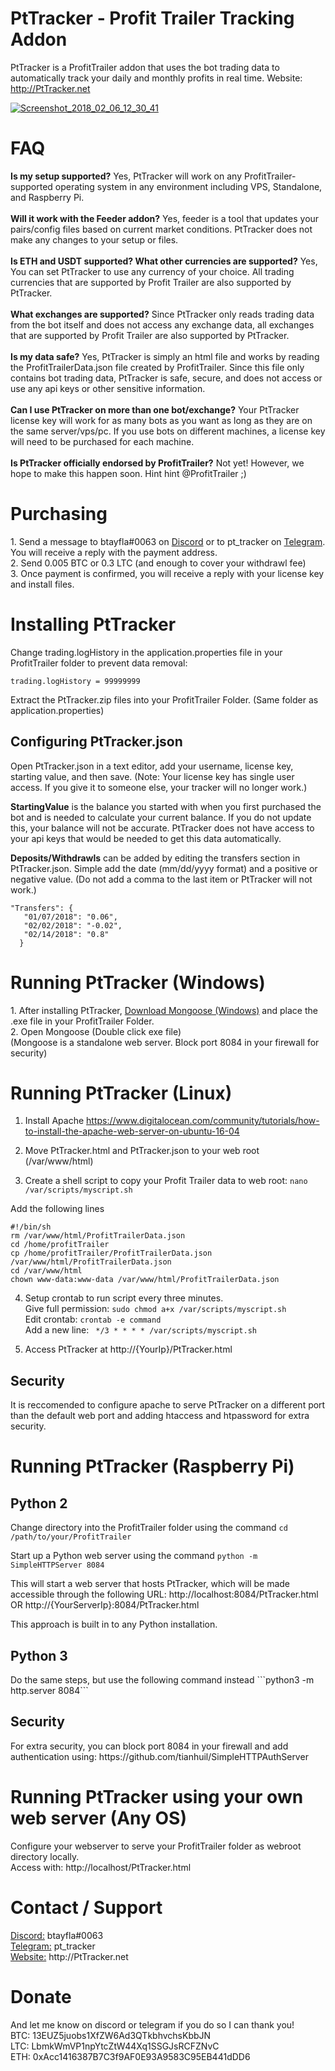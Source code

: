 # PtTracker - Profit Trailer Tracking Addon
PtTracker is a ProfitTrailer addon that uses the bot trading data to automatically track your daily and monthly profits in real time.
Website: <a href="http://PtTracker.net" target="_blank">http://PtTracker.net</a>
  
<a href="https://ibb.co/nLjtox"><img src="https://preview.ibb.co/b8R68x/Screenshot_2018_02_06_12_30_41.jpg" alt="Screenshot_2018_02_06_12_30_41" border="0"></a>

<h1>FAQ</h1>
<b>Is my setup supported?</b> Yes, PtTracker will work on any ProfitTrailer-supported operating system in any environment including VPS, Standalone, and Raspberry Pi.
<br><br>
<b>Will it work with the Feeder addon?</b> Yes, feeder is a tool that updates your pairs/config files based on current market conditions. PtTracker does not make any changes to your setup or files.
<br><br>
<b>Is ETH and USDT supported? What other currencies are supported?</b> Yes, You can set PtTracker to use any currency of your choice. All trading currencies that are supported by Profit Trailer are also supported by PtTracker. 
<br><br>
<b>What exchanges are supported?</b> Since PtTracker only reads trading data from the bot itself and does not access any exchange data, all exchanges that are supported by Profit Trailer are also supported by PtTracker.
<br><br>
<b>Is my data safe?</b> Yes, PtTracker is simply an html file and works by reading the ProfitTrailerData.json file created by ProfitTrailer. Since this file only contains bot trading data, PtTracker is safe, secure, and does not access or use any api keys or other sensitive information.
<br><br>
<b>Can I use PtTracker on more than one bot/exchange?</b> Your PtTracker license key will work for as many bots as you want as long as they are on the same server/vps/pc. If you use bots on different machines, a license key will need to be purchased for each machine. 
<br><br>
<b>Is PtTracker officially endorsed by ProfitTrailer?</b>
Not yet! However, we hope to make this happen soon. Hint hint @ProfitTrailer ;)


<h1 id="#purchasing">Purchasing</h1>
1. Send a message to btayfla#0063 on <a target="_blank" href="https://discordapp.com/">Discord</a> or to pt_tracker on <a target="_blank" href="https://t.me/pt_tracker">Telegram</a>. You will receive a reply with the payment address.<br>
2. Send 0.005 BTC or 0.3 LTC (and enough to cover your withdrawl fee)<br>
3. Once payment is confirmed, you will receive a reply with your license key and install files.

<h1>Installing PtTracker</h1>
Change trading.logHistory in the application.properties file in your ProfitTrailer folder to prevent data removal:

 ```trading.logHistory = 99999999```  

Extract the PtTracker.zip files into your ProfitTrailer Folder. (Same folder as application.properties)<br>
 
<h2>Configuring PtTracker.json</h2>

Open PtTracker.json in a text editor, add your username, license key, starting value, and then save.
(Note: Your license key has single user access. If you give it to someone else, your tracker will no longer work.)<br>

<b>StartingValue</b> is the balance you started with when you first purchased the bot and is needed to calculate your current balance. If you do not update this, your balance will not be accurate. PtTracker does not have access to your api keys that would be needed to get this data automatically.

<b>Deposits/Withdrawls</b> can be added by editing the transfers section in PtTracker.json. Simple add the date (mm/dd/yyyy format) and a positive or negative value. (Do not add a comma to the last item or PtTracker will not work.)

```
"Transfers": {
   "01/07/2018": "0.06",
   "02/02/2018": "-0.02",
   "02/14/2018": "0.8"
  }
```

<h1>Running PtTracker (Windows) </h1>
1. After installing PtTracker, <a href="https://cesanta.com/binary.html">Download Mongoose (Windows)</a> and place the .exe file in your ProfitTrailer Folder.<br>
2. Open Mongoose (Double click exe file)<br>
(Mongoose is a standalone web server. Block port 8084 in your firewall for security)

<h1>Running PtTracker (Linux)</h1>

1. Install Apache https://www.digitalocean.com/community/tutorials/how-to-install-the-apache-web-server-on-ubuntu-16-04

2. Move PtTracker.html and PtTracker.json to your web root (/var/www/html)

3. Create a shell script to copy your Profit Trailer data to web root: ```nano /var/scripts/myscript.sh```

Add the following lines
```
#!/bin/sh
rm /var/www/html/ProfitTrailerData.json
cd /home/profitTrailer
cp /home/profitTrailer/ProfitTrailerData.json /var/www/html/ProfitTrailerData.json
cd /var/www/html
chown www-data:www-data /var/www/html/ProfitTrailerData.json
```

4. Setup crontab to run script every three minutes.<br>
Give full permission: ```sudo chmod a+x /var/scripts/myscript.sh```<br>
Edit crontab: ```crontab -e command```<br>
Add a new line: ``` */3 * * * * /var/scripts/myscript.sh```<br>

5. Access PtTracker at http://{YourIp}/PtTracker.html

<h2>Security</h2>
It is reccomended to configure apache to serve PtTracker on a different port than the default web port and adding htaccess and htpassword for extra security. 

<h1>Running PtTracker (Raspberry Pi)</h1>
<h2>Python 2</h2>

Change directory into the ProfitTrailer folder using the command ```cd /path/to/your/ProfitTrailer```

Start up a Python web server using the command ```python -m SimpleHTTPServer 8084```

This will start a web server that hosts PtTracker, which will be made accessible through the following URL: http://localhost:8084/PtTracker.html OR http://{YourServerIp}:8084/PtTracker.html

This approach is built in to any Python installation.

<h2>Python 3</h2>
Do the same steps, but use the following command instead ```python3 -m http.server 8084```

<h2>Security</h2>
For extra security, you can block port 8084 in your firewall and add authentication using: https://github.com/tianhuil/SimpleHTTPAuthServer

<h1>Running PtTracker using your own web server (Any OS)</h1>

Configure your webserver to serve your ProfitTrailer folder as webroot directory locally.<br>
Access with: http://localhost/PtTracker.html<br>

<h1>Contact / Support</h1>
<a target="_blank" href="https://discordapp.com/">Discord:</a> btayfla#0063<br>
<a target="_blank" href="https://t.me/pt_tracker">Telegram:</a>  pt_tracker<br>
<a href="http://PtTracker.net" target="_blank">Website:</a> http://PtTracker.net

<h1>Donate</h1>
And let me know on discord or telegram if you do so I can thank you!<br>
BTC: 13EUZ5juobs1XfZW6Ad3QTkbhvchsKbbJN<br>
LTC: LbmkWmVP1npYtcZtW44Xq1SSGJsRCFZNvC<br>
ETH: 0xAcc1416387B7C3f9AF0E93A9583C95EB441dDD6
